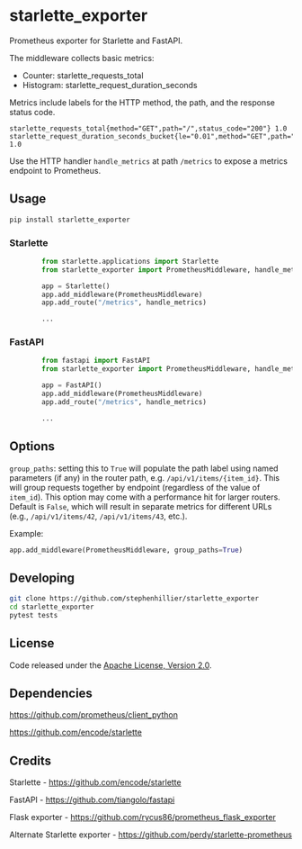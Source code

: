 # starlette_exporter
Prometheus exporter for Starlette and FastAPI.

The middleware collects basic metrics:

* Counter: starlette_requests_total
* Histogram: starlette_request_duration_seconds

Metrics include labels for the HTTP method, the path, and the response status code.

```
starlette_requests_total{method="GET",path="/",status_code="200"} 1.0
starlette_request_duration_seconds_bucket{le="0.01",method="GET",path="/",status_code="200"} 1.0
```

Use the HTTP handler `handle_metrics` at path `/metrics` to expose a metrics endpoint to Prometheus.

## Usage

```sh
pip install starlette_exporter
```

### Starlette

```python
        from starlette.applications import Starlette
        from starlette_exporter import PrometheusMiddleware, handle_metrics

        app = Starlette()
        app.add_middleware(PrometheusMiddleware)
        app.add_route("/metrics", handle_metrics)

        ...
```

### FastAPI

```python
        from fastapi import FastAPI
        from starlette_exporter import PrometheusMiddleware, handle_metrics

        app = FastAPI()
        app.add_middleware(PrometheusMiddleware)
        app.add_route("/metrics", handle_metrics)

        ...
```

## Options

`group_paths`: setting this to `True` will populate the path label using named parameters (if any) in the router path, e.g. `/api/v1/items/{item_id}`.  This will group requests together by endpoint (regardless of the value of `item_id`). This option may come with a performance hit for larger routers. Default is `False`, which will result in separate metrics for different URLs (e.g., `/api/v1/items/42`, `/api/v1/items/43`, etc.).

Example: 
```python
app.add_middleware(PrometheusMiddleware, group_paths=True)
```

## Developing

```sh
git clone https://github.com/stephenhillier/starlette_exporter
cd starlette_exporter
pytest tests
```

## License

Code released under the [Apache License, Version 2.0](https://github.com/bcgov/gwells/blob/master/LICENSE).


## Dependencies

https://github.com/prometheus/client_python

https://github.com/encode/starlette

## Credits

Starlette - https://github.com/encode/starlette

FastAPI - https://github.com/tiangolo/fastapi

Flask exporter - https://github.com/rycus86/prometheus_flask_exporter

Alternate Starlette exporter - https://github.com/perdy/starlette-prometheus
